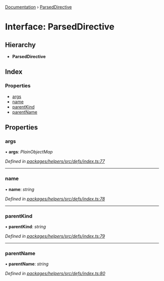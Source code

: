 [Documentation](../README.md) › [ParsedDirective](parseddirective.md)

# Interface: ParsedDirective

## Hierarchy

* **ParsedDirective**

## Index

### Properties

* [args](parseddirective.md#args)
* [name](parseddirective.md#name)
* [parentKind](parseddirective.md#parentkind)
* [parentName](parseddirective.md#parentname)

## Properties

###  args

• **args**: *PlainObjectMap*

*Defined in [packages/helpers/src/defs/index.ts:77](https://github.com/badbatch/graphql-box/blob/f3e7cda1/packages/helpers/src/defs/index.ts#L77)*

___

###  name

• **name**: *string*

*Defined in [packages/helpers/src/defs/index.ts:78](https://github.com/badbatch/graphql-box/blob/f3e7cda1/packages/helpers/src/defs/index.ts#L78)*

___

###  parentKind

• **parentKind**: *string*

*Defined in [packages/helpers/src/defs/index.ts:79](https://github.com/badbatch/graphql-box/blob/f3e7cda1/packages/helpers/src/defs/index.ts#L79)*

___

###  parentName

• **parentName**: *string*

*Defined in [packages/helpers/src/defs/index.ts:80](https://github.com/badbatch/graphql-box/blob/f3e7cda1/packages/helpers/src/defs/index.ts#L80)*
